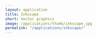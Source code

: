 ```yaml
---
layout: application
title: Inkscape
short: Vector graphics
image: /applications/thumb/inkscape.jpg
permalink: "/applications/inkscape/"
---
```

